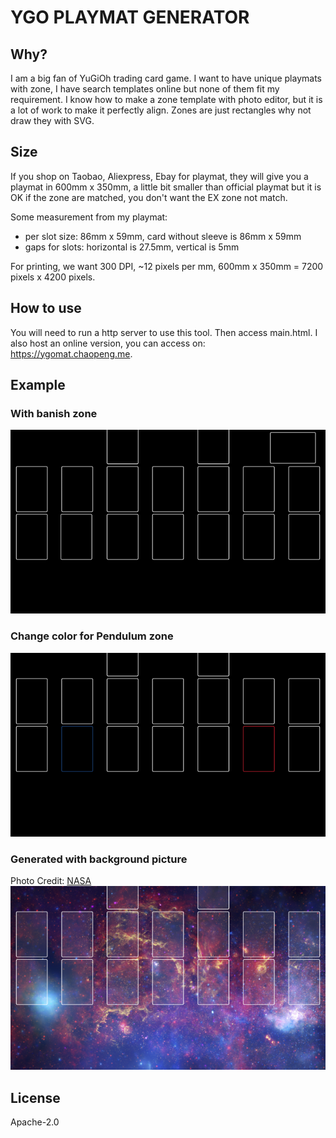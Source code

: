 # YGO PLAYMAT GENERATOR

## Why?

I am a big fan of YuGiOh trading card game. I want to have unique playmats with
zone, I have search templates online but none of them fit my requirement. I
know how to make a zone template with photo editor, but it is a lot of work to
make it perfectly align. Zones are just rectangles why not draw they with SVG.

## Size

If you shop on Taobao, Aliexpress, Ebay for playmat, they will give you a
playmat in 600mm x 350mm, a little bit smaller than official playmat but it is
OK if the zone are matched, you don't want the EX zone not match.

Some measurement from my playmat:

- per slot size: 86mm x 59mm, card without sleeve is 86mm x 59mm
- gaps for slots: horizontal is 27.5mm, vertical is 5mm

For printing, we want 300 DPI, ~12 pixels per mm, 600mm x 350mm = 7200 pixels
x 4200 pixels.

## How to use

You will need to run a http server to use this tool. Then access main.html.
I also host an online version, you can access on: https://ygomat.chaopeng.me.

## Example

### With banish zone
![](examples/example-1-small.png)

### Change color for Pendulum zone
![](examples/example-2-small.png)

### Generated with background picture

Photo Credit: [NASA](https://images.nasa.gov/details-PIA12348)
![](examples/example-3-small.png)

## License

Apache-2.0